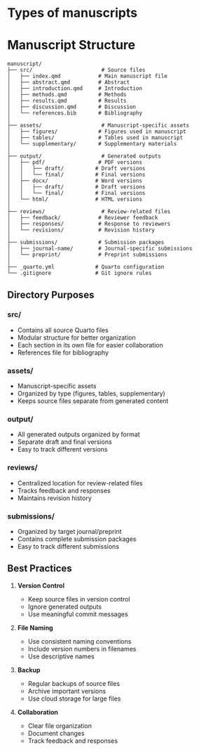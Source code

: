 # Types of manuscripts

# Manuscript Structure

```
manuscript/
├── src/                      # Source files
│   ├── index.qmd            # Main manuscript file
│   ├── abstract.qmd         # Abstract
│   ├── introduction.qmd     # Introduction
│   ├── methods.qmd          # Methods
│   ├── results.qmd          # Results
│   ├── discussion.qmd       # Discussion
│   └── references.bib       # Bibliography
│
├── assets/                   # Manuscript-specific assets
│   ├── figures/             # Figures used in manuscript
│   ├── tables/              # Tables used in manuscript
│   └── supplementary/       # Supplementary materials
│
├── output/                   # Generated outputs
│   ├── pdf/                 # PDF versions
│   │   ├── draft/          # Draft versions
│   │   └── final/          # Final versions
│   ├── docx/               # Word versions
│   │   ├── draft/          # Draft versions
│   │   └── final/          # Final versions
│   └── html/               # HTML versions
│
├── reviews/                  # Review-related files
│   ├── feedback/            # Reviewer feedback
│   ├── responses/           # Response to reviewers
│   └── revisions/           # Revision history
│
├── submissions/             # Submission packages
│   ├── journal-name/        # Journal-specific submissions
│   └── preprint/            # Preprint submissions
│
├── _quarto.yml             # Quarto configuration
└── .gitignore              # Git ignore rules
```

## Directory Purposes

### src/
- Contains all source Quarto files
- Modular structure for better organization
- Each section in its own file for easier collaboration
- References file for bibliography

### assets/
- Manuscript-specific assets
- Organized by type (figures, tables, supplementary)
- Keeps source files separate from generated content

### output/
- All generated outputs organized by format
- Separate draft and final versions
- Easy to track different versions

### reviews/
- Centralized location for review-related files
- Tracks feedback and responses
- Maintains revision history

### submissions/
- Organized by target journal/preprint
- Contains complete submission packages
- Easy to track different submissions

## Best Practices

1. **Version Control**
   - Keep source files in version control
   - Ignore generated outputs
   - Use meaningful commit messages

2. **File Naming**
   - Use consistent naming conventions
   - Include version numbers in filenames
   - Use descriptive names

3. **Backup**
   - Regular backups of source files
   - Archive important versions
   - Use cloud storage for large files

4. **Collaboration**
   - Clear file organization
   - Document changes
   - Track feedback and responses

